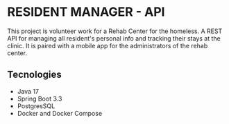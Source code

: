 # RESIDENT MANAGER - API

This project is volunteer work for a Rehab Center for the homeless. A REST API for managing all resident's personal info 
and tracking their stays at the clinic. It is paired with a mobile app for the administrators of the rehab center. 

## Tecnologies

* Java 17
* Spring Boot 3.3
* PostgresSQL
* Docker and Docker Compose
